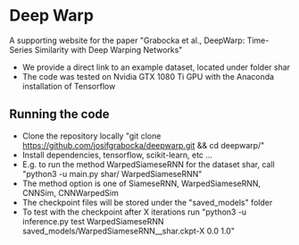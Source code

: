 # Deep Warp

A supporting website for the paper "Grabocka et al., DeepWarp: Time-Series Similarity with Deep Warping Networks"

* We provide a direct link to an example dataset, located under folder shar
* The code was tested on Nvidia GTX 1080 Ti GPU with the Anaconda installation of Tensorflow

## Running the code

* Clone the repository locally "git clone https://github.com/josifgrabocka/deepwarp.git && cd deepwarp/"
* Install dependencies, tensorflow, scikit-learn, etc ...
* E.g. to run the method WarpedSiameseRNN for the dataset shar, call "python3 -u main.py shar/ WarpedSiameseRNN"
* The method option is one of SiameseRNN, WarpedSiameseRNN, CNNSim, CNNWarpedSim
* The checkpoint files will be stored under the "saved_models" folder
* To test with the checkpoint after X iterations run "python3 -u inference.py test WarpedSiameseRNN saved_models/WarpedSiameseRNN__shar.ckpt-X 0.0 1.0"
